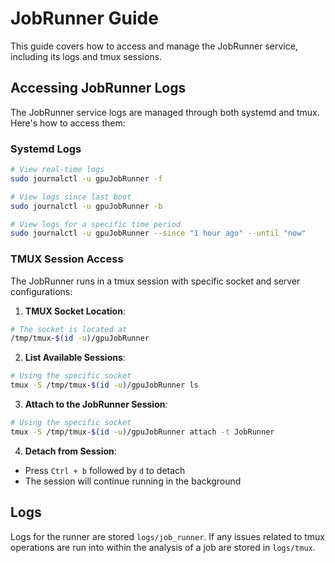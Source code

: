 # JobRunner Guide

This guide covers how to access and manage the JobRunner service, including its logs and tmux sessions.

## Accessing JobRunner Logs

The JobRunner service logs are managed through both systemd and tmux. Here's how to access them:

### Systemd Logs

```bash
# View real-time logs
sudo journalctl -u gpuJobRunner -f

# View logs since last boot
sudo journalctl -u gpuJobRunner -b

# View logs for a specific time period
sudo journalctl -u gpuJobRunner --since "1 hour ago" --until "now"
```

### TMUX Session Access

The JobRunner runs in a tmux session with specific socket and server configurations:

1. **TMUX Socket Location**:

```bash
# The socket is located at
/tmp/tmux-$(id -u)/gpuJobRunner
```

2. **List Available Sessions**:

```bash
# Using the specific socket
tmux -S /tmp/tmux-$(id -u)/gpuJobRunner ls
```

3. **Attach to the JobRunner Session**:

```bash
# Using the specific socket
tmux -S /tmp/tmux-$(id -u)/gpuJobRunner attach -t JobRunner
```

4. **Detach from Session**:

- Press `Ctrl + b` followed by `d` to detach
- The session will continue running in the background

## Logs

Logs for the runner are stored `logs/job_runner`. If any issues related to tmux operations are run into within the analysis of a job are stored in `logs/tmux`.

